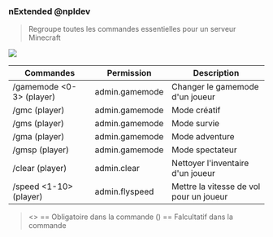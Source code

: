 ### nExtended @npldev

> Regroupe toutes les commandes essentielles pour un serveur Minecraft



<img src="http://api.nathancreations.fr/public/extended.png" />


Commandes | Permission | Description
------------ | ------------- | -------------
  /gamemode <0-3> (player) | admin.gamemode | Changer le gamemode d'un joueur
  /gmc (player) | admin.gamemode | Mode créatif
  /gms (player) | admin.gamemode | Mode survie
  /gma (player) | admin.gamemode | Mode adventure
  /gmsp (player) | admin.gamemode | Mode spectateur
  /clear (player) | admin.clear | Nettoyer l'inventaire d'un joueur
  /speed <1-10> (player) | admin.flyspeed| Mettre la vitesse de vol pour un joueur


> <> == Obligatoire dans la commande
> () == Falcultatif dans la commande
